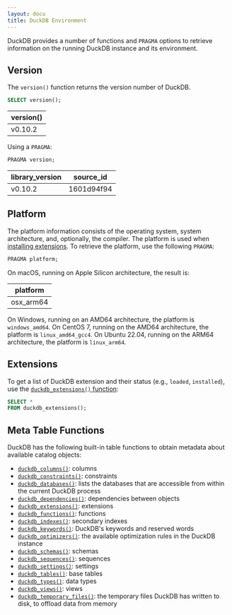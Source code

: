 ```yaml
---
layout: docu
title: DuckDB Environment
---
```


DuckDB provides a number of functions and `PRAGMA` options to retrieve information on the running DuckDB instance and its environment.

## Version

The `version()` function returns the version number of DuckDB.

```sql
SELECT version();
```

| version() |
|-----------|
| v0.10.2   |

Using a `PRAGMA`:

```sql
PRAGMA version;
```

| library_version | source_id  |
|-----------------|------------|
| v0.10.2         | 1601d94f94 |

## Platform

The platform information consists of the operating system, system architecture, and, optionally, the compiler.
The platform is used when [installing extensions](../../extensions/working_with_extensions#platforms).
To retrieve the platform, use the following `PRAGMA`:

```sql
PRAGMA platform;
```

On macOS, running on Apple Silicon architecture, the result is:

| platform  |
|-----------|
| osx_arm64 |

On Windows, running on an AMD64 architecture, the platform is `windows_amd64`.
On CentOS 7, running on the AMD64 architecture, the platform is `linux_amd64_gcc4`.
On Ubuntu 22.04, running on the ARM64 architecture, the platform is `linux_arm64`.

## Extensions

To get a list of DuckDB extension and their status (e.g., `loaded`, `installed`), use the [`duckdb_extensions()` function](../../extensions/overview#listing-extensions):

```sql
SELECT *
FROM duckdb_extensions();
```

## Meta Table Functions

DuckDB has the following built-in table functions to obtain metadata about available catalog objects:

* [`duckdb_columns()`](../../sql/duckdb_table_functions#duckdb_columns): columns
* [`duckdb_constraints()`](../../sql/duckdb_table_functions#duckdb_constraints): constraints
* [`duckdb_databases()`](../../sql/duckdb_table_functions#duckdb_databases): lists the databases that are accessible from within the current DuckDB process
* [`duckdb_dependencies()`](../../sql/duckdb_table_functions#duckdb_dependencies): dependencies between objects
* [`duckdb_extensions()`](../../sql/duckdb_table_functions#duckdb_extensions): extensions
* [`duckdb_functions()`](../../sql/duckdb_table_functions#duckdb_functions): functions
* [`duckdb_indexes()`](../../sql/duckdb_table_functions#duckdb_indexes): secondary indexes
* [`duckdb_keywords()`](../../sql/duckdb_table_functions#duckdb_keywords): DuckDB's keywords and reserved words
* [`duckdb_optimizers()`](../../sql/duckdb_table_functions#duckdb_optimizers): the available optimization rules in the DuckDB instance
* [`duckdb_schemas()`](../../sql/duckdb_table_functions#duckdb_schemas): schemas
* [`duckdb_sequences()`](../../sql/duckdb_table_functions#duckdb_sequences): sequences
* [`duckdb_settings()`](../../sql/duckdb_table_functions#duckdb_settings): settings
* [`duckdb_tables()`](../../sql/duckdb_table_functions#duckdb_tables): base tables
* [`duckdb_types()`](../../sql/duckdb_table_functions#duckdb_types): data types
* [`duckdb_views()`](../../sql/duckdb_table_functions#duckdb_views): views
* [`duckdb_temporary_files()`](../../sql/duckdb_table_functions#duckdb_temporary_files): the temporary files DuckDB has written to disk, to offload data from memory